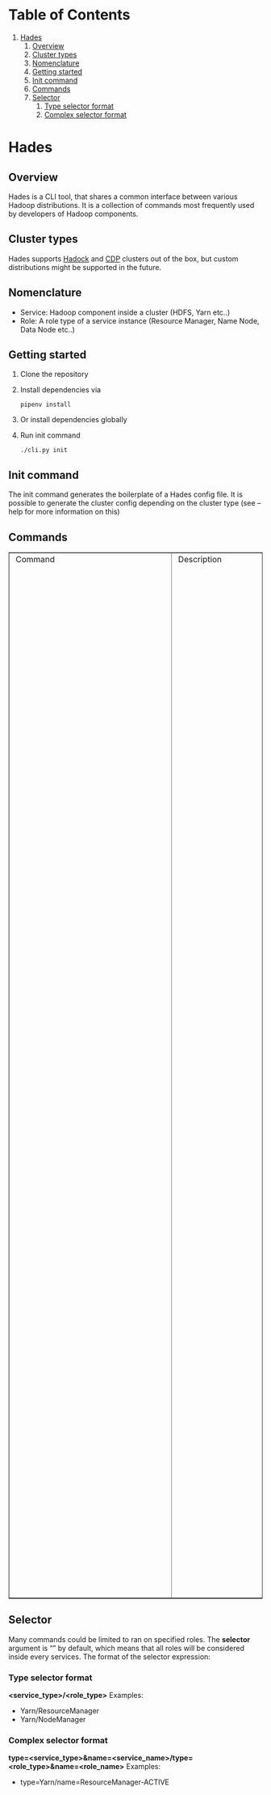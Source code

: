 
# Table of Contents

1.  [Hades](#orgc35bcff)
    1.  [Overview](#orgb9e896e)
    2.  [Cluster types](#orgffbd3cd)
    3.  [Nomenclature](#orgc2050f5)
    4.  [Getting started](#org4d8f516)
    5.  [Init command](#org053827f)
    6.  [Commands](#org48fdc78)
    7.  [Selector](#org387289b)
        1.  [Type selector format](#org9d3db8e)
        2.  [Complex selector format](#orgc507556)


<a id="orgc35bcff"></a>

# Hades


<a id="orgb9e896e"></a>

## Overview

Hades is a CLI tool, that shares a common interface between various Hadoop distributions. It is a collection of commands most frequently used by developers of Hadoop components.


<a id="orgffbd3cd"></a>

## Cluster types

Hades supports [Hadock](https://github.com/9uapaw/docker-hadoop-dev) and [CDP](https://www.cloudera.com/products/cloudera-data-platform.html) clusters out of the box, but custom distributions might be supported in the future.


<a id="orgc2050f5"></a>

## Nomenclature

-   Service: Hadoop component inside a cluster (HDFS, Yarn etc..)
-   Role: A role type of a service instance (Resource Manager, Name Node, Data Node etc..)


<a id="org4d8f516"></a>

## Getting started

1.  Clone the repository
2.  Install dependencies via
    
        pipenv install
3.  Or install dependencies globally
4.  Run init command
    
        ./cli.py init


<a id="org053827f"></a>

## Init command

The init command generates the boilerplate of a Hades config file. It is possible to generate the cluster config depending on the cluster type (see &#x2013;help for more information on this)


<a id="org48fdc78"></a>

## Commands

<!-- This HTML table template is generated by emacs 27.1 -->
<table border="1">
  <tr>
    <td align="left" valign="top">
      &nbsp;Command&nbsp;&nbsp;&nbsp;&nbsp;&nbsp;&nbsp;&nbsp;&nbsp;&nbsp;&nbsp;&nbsp;&nbsp;&nbsp;&nbsp;&nbsp;&nbsp;&nbsp;&nbsp;&nbsp;&nbsp;&nbsp;&nbsp;&nbsp;&nbsp;&nbsp;&nbsp;&nbsp;&nbsp;&nbsp;&nbsp;&nbsp;&nbsp;&nbsp;&nbsp;&nbsp;&nbsp;&nbsp;&nbsp;&nbsp;&nbsp;&nbsp;&nbsp;&nbsp;&nbsp;&nbsp;&nbsp;&nbsp;&nbsp;&nbsp;&nbsp;&nbsp;&nbsp;
    </td>
    <td align="left" valign="top">
      &nbsp;Description&nbsp;&nbsp;&nbsp;&nbsp;&nbsp;&nbsp;&nbsp;&nbsp;&nbsp;&nbsp;&nbsp;&nbsp;&nbsp;&nbsp;&nbsp;&nbsp;&nbsp;&nbsp;&nbsp;&nbsp;&nbsp;&nbsp;&nbsp;&nbsp;&nbsp;&nbsp;&nbsp;&nbsp;&nbsp;&nbsp;&nbsp;&nbsp;&nbsp;&nbsp;&nbsp;&nbsp;&nbsp;&nbsp;&nbsp;&nbsp;&nbsp;&nbsp;&nbsp;&nbsp;&nbsp;&nbsp;&nbsp;&nbsp;&nbsp;&nbsp;&nbsp;&nbsp;&nbsp;&nbsp;&nbsp;&nbsp;&nbsp;&nbsp;&nbsp;&nbsp;&nbsp;
    </td>
    <td align="left" valign="top">
      &nbsp;Options&nbsp;&nbsp;&nbsp;&nbsp;&nbsp;&nbsp;&nbsp;&nbsp;&nbsp;&nbsp;&nbsp;&nbsp;&nbsp;&nbsp;&nbsp;&nbsp;&nbsp;&nbsp;&nbsp;&nbsp;&nbsp;&nbsp;&nbsp;&nbsp;&nbsp;&nbsp;&nbsp;&nbsp;&nbsp;&nbsp;&nbsp;&nbsp;&nbsp;&nbsp;&nbsp;&nbsp;&nbsp;&nbsp;&nbsp;&nbsp;&nbsp;&nbsp;&nbsp;&nbsp;&nbsp;&nbsp;&nbsp;&nbsp;&nbsp;&nbsp;&nbsp;&nbsp;&nbsp;&nbsp;&nbsp;&nbsp;&nbsp;&nbsp;&nbsp;&nbsp;&nbsp;&nbsp;&nbsp;&nbsp;&nbsp;&nbsp;&nbsp;&nbsp;&nbsp;&nbsp;&nbsp;<br />
      -------------------------------------------------------------------------------<br />
      &nbsp;&nbsp;&nbsp;-n,&nbsp;--no-wrap&nbsp;&nbsp;Turns&nbsp;off&nbsp;the&nbsp;wrapping&nbsp;&nbsp;&nbsp;&nbsp;&nbsp;&nbsp;&nbsp;&nbsp;&nbsp;&nbsp;&nbsp;&nbsp;&nbsp;&nbsp;&nbsp;&nbsp;&nbsp;&nbsp;&nbsp;&nbsp;&nbsp;&nbsp;&nbsp;&nbsp;&nbsp;&nbsp;&nbsp;&nbsp;&nbsp;&nbsp;&nbsp;&nbsp;&nbsp;&nbsp;&nbsp;&nbsp;&nbsp;&nbsp;&nbsp;<br />
      &nbsp;&nbsp;&nbsp;--help&nbsp;&nbsp;&nbsp;&nbsp;&nbsp;&nbsp;&nbsp;&nbsp;&nbsp;Show&nbsp;this&nbsp;message&nbsp;and&nbsp;exit.&nbsp;&nbsp;&nbsp;&nbsp;&nbsp;&nbsp;&nbsp;&nbsp;&nbsp;&nbsp;&nbsp;&nbsp;&nbsp;&nbsp;&nbsp;&nbsp;&nbsp;&nbsp;&nbsp;&nbsp;&nbsp;&nbsp;&nbsp;&nbsp;&nbsp;&nbsp;&nbsp;&nbsp;&nbsp;&nbsp;&nbsp;&nbsp;&nbsp;&nbsp;<br />
      -------------------------------------------------------------------------------<br />
      &nbsp;&nbsp;&nbsp;-c,&nbsp;--changed&nbsp;&nbsp;&nbsp;&nbsp;&nbsp;&nbsp;&nbsp;&nbsp;&nbsp;&nbsp;&nbsp;&nbsp;&nbsp;&nbsp;&nbsp;&nbsp;&nbsp;&nbsp;&nbsp;compiles&nbsp;only&nbsp;the&nbsp;changed&nbsp;modules&nbsp;&nbsp;&nbsp;&nbsp;&nbsp;&nbsp;&nbsp;&nbsp;&nbsp;&nbsp;&nbsp;<br />
      &nbsp;&nbsp;&nbsp;-d,&nbsp;--deploy&nbsp;&nbsp;&nbsp;&nbsp;&nbsp;&nbsp;&nbsp;&nbsp;&nbsp;&nbsp;&nbsp;&nbsp;&nbsp;&nbsp;&nbsp;&nbsp;&nbsp;&nbsp;&nbsp;&nbsp;deploy&nbsp;the&nbsp;changed&nbsp;modules&nbsp;to&nbsp;cluster&nbsp;&nbsp;&nbsp;&nbsp;&nbsp;&nbsp;&nbsp;<br />
      &nbsp;&nbsp;&nbsp;-n,&nbsp;--no-copy&nbsp;&nbsp;&nbsp;&nbsp;&nbsp;&nbsp;&nbsp;&nbsp;&nbsp;&nbsp;&nbsp;&nbsp;&nbsp;&nbsp;&nbsp;&nbsp;&nbsp;&nbsp;&nbsp;do&nbsp;not&nbsp;copy&nbsp;the&nbsp;compiled&nbsp;modules&nbsp;jar&nbsp;to&nbsp;&nbsp;&nbsp;&nbsp;&nbsp;<br />
      &nbsp;&nbsp;&nbsp;&nbsp;&nbsp;&nbsp;&nbsp;&nbsp;&nbsp;&nbsp;&nbsp;&nbsp;&nbsp;&nbsp;&nbsp;&nbsp;&nbsp;&nbsp;&nbsp;&nbsp;&nbsp;&nbsp;&nbsp;&nbsp;&nbsp;&nbsp;&nbsp;&nbsp;&nbsp;&nbsp;&nbsp;&nbsp;&nbsp;&nbsp;&nbsp;hadoop&nbsp;jar&nbsp;path&nbsp;&nbsp;&nbsp;&nbsp;&nbsp;&nbsp;&nbsp;&nbsp;&nbsp;&nbsp;&nbsp;&nbsp;&nbsp;&nbsp;&nbsp;&nbsp;&nbsp;&nbsp;&nbsp;&nbsp;&nbsp;&nbsp;&nbsp;&nbsp;&nbsp;&nbsp;&nbsp;&nbsp;&nbsp;<br />
      &nbsp;&nbsp;&nbsp;-m,&nbsp;--module&nbsp;TEXT&nbsp;&nbsp;&nbsp;&nbsp;&nbsp;&nbsp;&nbsp;&nbsp;&nbsp;&nbsp;&nbsp;&nbsp;&nbsp;&nbsp;&nbsp;adds&nbsp;a&nbsp;module&nbsp;to&nbsp;the&nbsp;aggregated&nbsp;compilation&nbsp;<br />
      &nbsp;&nbsp;&nbsp;-s,&nbsp;--single&nbsp;[YARN_UI2|HADOOP_DIST|RESOURCEMANAGER]&nbsp;&nbsp;&nbsp;&nbsp;&nbsp;&nbsp;&nbsp;&nbsp;&nbsp;&nbsp;&nbsp;&nbsp;&nbsp;&nbsp;&nbsp;&nbsp;&nbsp;&nbsp;&nbsp;&nbsp;&nbsp;&nbsp;&nbsp;&nbsp;&nbsp;<br />
      &nbsp;&nbsp;&nbsp;&nbsp;&nbsp;&nbsp;&nbsp;&nbsp;&nbsp;&nbsp;&nbsp;&nbsp;&nbsp;&nbsp;&nbsp;&nbsp;&nbsp;&nbsp;&nbsp;&nbsp;&nbsp;&nbsp;&nbsp;&nbsp;&nbsp;&nbsp;&nbsp;&nbsp;&nbsp;&nbsp;&nbsp;&nbsp;&nbsp;&nbsp;&nbsp;only&nbsp;compiles&nbsp;a&nbsp;single&nbsp;module&nbsp;&nbsp;&nbsp;&nbsp;&nbsp;&nbsp;&nbsp;&nbsp;&nbsp;&nbsp;&nbsp;&nbsp;&nbsp;&nbsp;&nbsp;<br />
      &nbsp;&nbsp;&nbsp;--help&nbsp;&nbsp;&nbsp;&nbsp;&nbsp;&nbsp;&nbsp;&nbsp;&nbsp;&nbsp;&nbsp;&nbsp;&nbsp;&nbsp;&nbsp;&nbsp;&nbsp;&nbsp;&nbsp;&nbsp;&nbsp;&nbsp;&nbsp;&nbsp;&nbsp;&nbsp;Show&nbsp;this&nbsp;message&nbsp;and&nbsp;exit.&nbsp;&nbsp;&nbsp;&nbsp;&nbsp;&nbsp;&nbsp;&nbsp;&nbsp;&nbsp;&nbsp;&nbsp;&nbsp;&nbsp;&nbsp;&nbsp;&nbsp;<br />
      -------------------------------------------------------------------------------<br />
      &nbsp;&nbsp;&nbsp;--help&nbsp;&nbsp;Show&nbsp;this&nbsp;message&nbsp;and&nbsp;exit.&nbsp;&nbsp;&nbsp;&nbsp;&nbsp;&nbsp;&nbsp;&nbsp;&nbsp;&nbsp;&nbsp;&nbsp;&nbsp;&nbsp;&nbsp;&nbsp;&nbsp;&nbsp;&nbsp;&nbsp;&nbsp;&nbsp;&nbsp;&nbsp;&nbsp;&nbsp;&nbsp;&nbsp;&nbsp;&nbsp;&nbsp;&nbsp;&nbsp;&nbsp;&nbsp;&nbsp;&nbsp;&nbsp;&nbsp;&nbsp;&nbsp;<br />
      -------------------------------------------------------------------------------<br />
      &nbsp;&nbsp;&nbsp;-c,&nbsp;--cluster-type&nbsp;[ClouderaManager|Hadock|Standard|]&nbsp;&nbsp;&nbsp;&nbsp;&nbsp;&nbsp;&nbsp;&nbsp;&nbsp;&nbsp;&nbsp;&nbsp;&nbsp;&nbsp;&nbsp;&nbsp;&nbsp;&nbsp;&nbsp;&nbsp;&nbsp;&nbsp;&nbsp;<br />
      &nbsp;&nbsp;&nbsp;&nbsp;&nbsp;&nbsp;&nbsp;&nbsp;&nbsp;&nbsp;&nbsp;&nbsp;&nbsp;&nbsp;&nbsp;&nbsp;&nbsp;&nbsp;&nbsp;&nbsp;&nbsp;&nbsp;&nbsp;&nbsp;&nbsp;&nbsp;&nbsp;&nbsp;&nbsp;&nbsp;&nbsp;&nbsp;&nbsp;&nbsp;&nbsp;Sets&nbsp;the&nbsp;type&nbsp;of&nbsp;the&nbsp;cluster&nbsp;&nbsp;&nbsp;&nbsp;&nbsp;&nbsp;&nbsp;&nbsp;&nbsp;&nbsp;&nbsp;&nbsp;&nbsp;&nbsp;&nbsp;&nbsp;<br />
      &nbsp;&nbsp;&nbsp;-h,&nbsp;--host&nbsp;TEXT&nbsp;&nbsp;&nbsp;&nbsp;&nbsp;&nbsp;&nbsp;&nbsp;&nbsp;&nbsp;&nbsp;&nbsp;&nbsp;&nbsp;&nbsp;&nbsp;&nbsp;set&nbsp;the&nbsp;Cloudera&nbsp;Manager&nbsp;host&nbsp;&nbsp;&nbsp;&nbsp;&nbsp;&nbsp;&nbsp;&nbsp;&nbsp;&nbsp;&nbsp;&nbsp;&nbsp;&nbsp;&nbsp;<br />
      &nbsp;&nbsp;&nbsp;-u,&nbsp;--username&nbsp;TEXT&nbsp;&nbsp;&nbsp;&nbsp;&nbsp;&nbsp;&nbsp;&nbsp;&nbsp;&nbsp;&nbsp;&nbsp;&nbsp;sets&nbsp;the&nbsp;username&nbsp;credential&nbsp;when&nbsp;&nbsp;&nbsp;&nbsp;&nbsp;&nbsp;&nbsp;&nbsp;&nbsp;&nbsp;&nbsp;<br />
      &nbsp;&nbsp;&nbsp;&nbsp;&nbsp;&nbsp;&nbsp;&nbsp;&nbsp;&nbsp;&nbsp;&nbsp;&nbsp;&nbsp;&nbsp;&nbsp;&nbsp;&nbsp;&nbsp;&nbsp;&nbsp;&nbsp;&nbsp;&nbsp;&nbsp;&nbsp;&nbsp;&nbsp;&nbsp;&nbsp;&nbsp;&nbsp;&nbsp;&nbsp;&nbsp;communicating&nbsp;with&nbsp;Cloudera&nbsp;Manager&nbsp;&nbsp;&nbsp;&nbsp;&nbsp;&nbsp;&nbsp;&nbsp;&nbsp;<br />
      &nbsp;&nbsp;&nbsp;-p,&nbsp;--password&nbsp;TEXT&nbsp;&nbsp;&nbsp;&nbsp;&nbsp;&nbsp;&nbsp;&nbsp;&nbsp;&nbsp;&nbsp;&nbsp;&nbsp;sets&nbsp;the&nbsp;password&nbsp;credential&nbsp;when&nbsp;&nbsp;&nbsp;&nbsp;&nbsp;&nbsp;&nbsp;&nbsp;&nbsp;&nbsp;&nbsp;<br />
      &nbsp;&nbsp;&nbsp;&nbsp;&nbsp;&nbsp;&nbsp;&nbsp;&nbsp;&nbsp;&nbsp;&nbsp;&nbsp;&nbsp;&nbsp;&nbsp;&nbsp;&nbsp;&nbsp;&nbsp;&nbsp;&nbsp;&nbsp;&nbsp;&nbsp;&nbsp;&nbsp;&nbsp;&nbsp;&nbsp;&nbsp;&nbsp;&nbsp;&nbsp;&nbsp;communicating&nbsp;with&nbsp;Cloudera&nbsp;Manager&nbsp;&nbsp;&nbsp;&nbsp;&nbsp;&nbsp;&nbsp;&nbsp;&nbsp;<br />
      &nbsp;&nbsp;&nbsp;-d,&nbsp;--hadock-path&nbsp;TEXT&nbsp;&nbsp;&nbsp;&nbsp;&nbsp;&nbsp;&nbsp;&nbsp;&nbsp;&nbsp;sets&nbsp;the&nbsp;Hadock&nbsp;repository&nbsp;path&nbsp;&nbsp;&nbsp;&nbsp;&nbsp;&nbsp;&nbsp;&nbsp;&nbsp;&nbsp;&nbsp;&nbsp;&nbsp;<br />
      &nbsp;&nbsp;&nbsp;--help&nbsp;&nbsp;&nbsp;&nbsp;&nbsp;&nbsp;&nbsp;&nbsp;&nbsp;&nbsp;&nbsp;&nbsp;&nbsp;&nbsp;&nbsp;&nbsp;&nbsp;&nbsp;&nbsp;&nbsp;&nbsp;&nbsp;&nbsp;&nbsp;&nbsp;&nbsp;Show&nbsp;this&nbsp;message&nbsp;and&nbsp;exit.&nbsp;&nbsp;&nbsp;&nbsp;&nbsp;&nbsp;&nbsp;&nbsp;&nbsp;&nbsp;&nbsp;&nbsp;&nbsp;&nbsp;&nbsp;&nbsp;&nbsp;<br />
      -------------------------------------------------------------------------------<br />
      &nbsp;&nbsp;&nbsp;-f,&nbsp;--follow&nbsp;&nbsp;&nbsp;&nbsp;&nbsp;whether&nbsp;to&nbsp;follow&nbsp;the&nbsp;logs&nbsp;file&nbsp;instead&nbsp;of&nbsp;just&nbsp;reading&nbsp;it&nbsp;<br />
      &nbsp;&nbsp;&nbsp;-t,&nbsp;--tail&nbsp;TEXT&nbsp;&nbsp;only&nbsp;read&nbsp;the&nbsp;last&nbsp;N&nbsp;lines&nbsp;&nbsp;&nbsp;&nbsp;&nbsp;&nbsp;&nbsp;&nbsp;&nbsp;&nbsp;&nbsp;&nbsp;&nbsp;&nbsp;&nbsp;&nbsp;&nbsp;&nbsp;&nbsp;&nbsp;&nbsp;&nbsp;&nbsp;&nbsp;&nbsp;&nbsp;&nbsp;&nbsp;&nbsp;&nbsp;&nbsp;&nbsp;&nbsp;<br />
      &nbsp;&nbsp;&nbsp;-g,&nbsp;--grep&nbsp;TEXT&nbsp;&nbsp;only&nbsp;read&nbsp;the&nbsp;lines&nbsp;that&nbsp;have&nbsp;this&nbsp;substring&nbsp;&nbsp;&nbsp;&nbsp;&nbsp;&nbsp;&nbsp;&nbsp;&nbsp;&nbsp;&nbsp;&nbsp;&nbsp;&nbsp;&nbsp;<br />
      &nbsp;&nbsp;&nbsp;--help&nbsp;&nbsp;&nbsp;&nbsp;&nbsp;&nbsp;&nbsp;&nbsp;&nbsp;&nbsp;&nbsp;Show&nbsp;this&nbsp;message&nbsp;and&nbsp;exit.&nbsp;&nbsp;&nbsp;&nbsp;&nbsp;&nbsp;&nbsp;&nbsp;&nbsp;&nbsp;&nbsp;&nbsp;&nbsp;&nbsp;&nbsp;&nbsp;&nbsp;&nbsp;&nbsp;&nbsp;&nbsp;&nbsp;&nbsp;&nbsp;&nbsp;&nbsp;&nbsp;&nbsp;&nbsp;&nbsp;&nbsp;&nbsp;<br />
      -------------------------------------------------------------------------------<br />
      &nbsp;&nbsp;&nbsp;-s,&nbsp;--source&nbsp;TEXT&nbsp;&nbsp;&nbsp;&nbsp;&nbsp;&nbsp;&nbsp;&nbsp;&nbsp;&nbsp;&nbsp;&nbsp;&nbsp;&nbsp;&nbsp;path&nbsp;of&nbsp;local&nbsp;file&nbsp;to&nbsp;distribute&nbsp;to&nbsp;role&nbsp;&nbsp;&nbsp;&nbsp;<br />
      &nbsp;&nbsp;&nbsp;&nbsp;&nbsp;&nbsp;&nbsp;&nbsp;&nbsp;&nbsp;&nbsp;&nbsp;&nbsp;&nbsp;&nbsp;&nbsp;&nbsp;&nbsp;&nbsp;&nbsp;&nbsp;&nbsp;&nbsp;&nbsp;&nbsp;&nbsp;&nbsp;&nbsp;&nbsp;&nbsp;&nbsp;&nbsp;&nbsp;&nbsp;&nbsp;hosts&nbsp;&nbsp;&nbsp;&nbsp;&nbsp;&nbsp;&nbsp;&nbsp;&nbsp;&nbsp;&nbsp;&nbsp;&nbsp;&nbsp;&nbsp;&nbsp;&nbsp;&nbsp;&nbsp;&nbsp;&nbsp;&nbsp;&nbsp;&nbsp;&nbsp;&nbsp;&nbsp;&nbsp;&nbsp;&nbsp;&nbsp;&nbsp;&nbsp;&nbsp;&nbsp;&nbsp;&nbsp;&nbsp;&nbsp;<br />
      &nbsp;&nbsp;&nbsp;-d,&nbsp;--dest&nbsp;TEXT&nbsp;&nbsp;&nbsp;&nbsp;&nbsp;&nbsp;&nbsp;&nbsp;&nbsp;&nbsp;&nbsp;&nbsp;&nbsp;&nbsp;&nbsp;&nbsp;&nbsp;path&nbsp;of&nbsp;remote&nbsp;destination&nbsp;path&nbsp;on&nbsp;role&nbsp;&nbsp;&nbsp;&nbsp;&nbsp;<br />
      &nbsp;&nbsp;&nbsp;&nbsp;&nbsp;&nbsp;&nbsp;&nbsp;&nbsp;&nbsp;&nbsp;&nbsp;&nbsp;&nbsp;&nbsp;&nbsp;&nbsp;&nbsp;&nbsp;&nbsp;&nbsp;&nbsp;&nbsp;&nbsp;&nbsp;&nbsp;&nbsp;&nbsp;&nbsp;&nbsp;&nbsp;&nbsp;&nbsp;&nbsp;&nbsp;hosts&nbsp;&nbsp;&nbsp;&nbsp;&nbsp;&nbsp;&nbsp;&nbsp;&nbsp;&nbsp;&nbsp;&nbsp;&nbsp;&nbsp;&nbsp;&nbsp;&nbsp;&nbsp;&nbsp;&nbsp;&nbsp;&nbsp;&nbsp;&nbsp;&nbsp;&nbsp;&nbsp;&nbsp;&nbsp;&nbsp;&nbsp;&nbsp;&nbsp;&nbsp;&nbsp;&nbsp;&nbsp;&nbsp;&nbsp;<br />
      &nbsp;&nbsp;&nbsp;-m,&nbsp;--module&nbsp;[YARN_UI2|HADOOP_DIST|RESOURCEMANAGER]&nbsp;&nbsp;&nbsp;&nbsp;&nbsp;&nbsp;&nbsp;&nbsp;&nbsp;&nbsp;&nbsp;&nbsp;&nbsp;&nbsp;&nbsp;&nbsp;&nbsp;&nbsp;&nbsp;&nbsp;&nbsp;&nbsp;&nbsp;&nbsp;&nbsp;<br />
      &nbsp;&nbsp;&nbsp;&nbsp;&nbsp;&nbsp;&nbsp;&nbsp;&nbsp;&nbsp;&nbsp;&nbsp;&nbsp;&nbsp;&nbsp;&nbsp;&nbsp;&nbsp;&nbsp;&nbsp;&nbsp;&nbsp;&nbsp;&nbsp;&nbsp;&nbsp;&nbsp;&nbsp;&nbsp;&nbsp;&nbsp;&nbsp;&nbsp;&nbsp;&nbsp;name&nbsp;of&nbsp;hadoop&nbsp;module&nbsp;to&nbsp;replace&nbsp;&nbsp;&nbsp;&nbsp;&nbsp;&nbsp;&nbsp;&nbsp;&nbsp;&nbsp;&nbsp;&nbsp;<br />
      &nbsp;&nbsp;&nbsp;--help&nbsp;&nbsp;&nbsp;&nbsp;&nbsp;&nbsp;&nbsp;&nbsp;&nbsp;&nbsp;&nbsp;&nbsp;&nbsp;&nbsp;&nbsp;&nbsp;&nbsp;&nbsp;&nbsp;&nbsp;&nbsp;&nbsp;&nbsp;&nbsp;&nbsp;&nbsp;Show&nbsp;this&nbsp;message&nbsp;and&nbsp;exit.&nbsp;&nbsp;&nbsp;&nbsp;&nbsp;&nbsp;&nbsp;&nbsp;&nbsp;&nbsp;&nbsp;&nbsp;&nbsp;&nbsp;&nbsp;&nbsp;&nbsp;<br />
      -------------------------------------------------------------------------------<br />
      &nbsp;&nbsp;&nbsp;--help&nbsp;&nbsp;Show&nbsp;this&nbsp;message&nbsp;and&nbsp;exit.&nbsp;&nbsp;&nbsp;&nbsp;&nbsp;&nbsp;&nbsp;&nbsp;&nbsp;&nbsp;&nbsp;&nbsp;&nbsp;&nbsp;&nbsp;&nbsp;&nbsp;&nbsp;&nbsp;&nbsp;&nbsp;&nbsp;&nbsp;&nbsp;&nbsp;&nbsp;&nbsp;&nbsp;&nbsp;&nbsp;&nbsp;&nbsp;&nbsp;&nbsp;&nbsp;&nbsp;&nbsp;&nbsp;&nbsp;&nbsp;&nbsp;<br />
      -------------------------------------------------------------------------------<br />
      &nbsp;&nbsp;&nbsp;-c,&nbsp;--cmd&nbsp;TEXT&nbsp;&nbsp;&nbsp;&nbsp;defines&nbsp;the&nbsp;command&nbsp;to&nbsp;run&nbsp;&nbsp;&nbsp;&nbsp;&nbsp;&nbsp;&nbsp;&nbsp;&nbsp;&nbsp;&nbsp;&nbsp;&nbsp;&nbsp;&nbsp;&nbsp;&nbsp;&nbsp;&nbsp;&nbsp;&nbsp;&nbsp;&nbsp;&nbsp;&nbsp;&nbsp;&nbsp;&nbsp;&nbsp;&nbsp;&nbsp;&nbsp;<br />
      &nbsp;&nbsp;&nbsp;-q,&nbsp;--queue&nbsp;TEXT&nbsp;&nbsp;defines&nbsp;the&nbsp;queue&nbsp;to&nbsp;which&nbsp;the&nbsp;application&nbsp;will&nbsp;be&nbsp;&nbsp;&nbsp;&nbsp;&nbsp;&nbsp;&nbsp;&nbsp;<br />
      &nbsp;&nbsp;&nbsp;&nbsp;&nbsp;&nbsp;&nbsp;&nbsp;&nbsp;&nbsp;&nbsp;&nbsp;&nbsp;&nbsp;&nbsp;&nbsp;&nbsp;&nbsp;&nbsp;&nbsp;&nbsp;submitted&nbsp;&nbsp;&nbsp;&nbsp;&nbsp;&nbsp;&nbsp;&nbsp;&nbsp;&nbsp;&nbsp;&nbsp;&nbsp;&nbsp;&nbsp;&nbsp;&nbsp;&nbsp;&nbsp;&nbsp;&nbsp;&nbsp;&nbsp;&nbsp;&nbsp;&nbsp;&nbsp;&nbsp;&nbsp;&nbsp;&nbsp;&nbsp;&nbsp;&nbsp;&nbsp;&nbsp;&nbsp;&nbsp;&nbsp;&nbsp;&nbsp;&nbsp;&nbsp;&nbsp;&nbsp;&nbsp;&nbsp;&nbsp;&nbsp;<br />
      &nbsp;&nbsp;&nbsp;--help&nbsp;&nbsp;&nbsp;&nbsp;&nbsp;&nbsp;&nbsp;&nbsp;&nbsp;&nbsp;&nbsp;&nbsp;Show&nbsp;this&nbsp;message&nbsp;and&nbsp;exit.&nbsp;&nbsp;&nbsp;&nbsp;&nbsp;&nbsp;&nbsp;&nbsp;&nbsp;&nbsp;&nbsp;&nbsp;&nbsp;&nbsp;&nbsp;&nbsp;&nbsp;&nbsp;&nbsp;&nbsp;&nbsp;&nbsp;&nbsp;&nbsp;&nbsp;&nbsp;&nbsp;&nbsp;&nbsp;&nbsp;&nbsp;<br />
      -------------------------------------------------------------------------------<br />
      &nbsp;&nbsp;&nbsp;--help&nbsp;&nbsp;Show&nbsp;this&nbsp;message&nbsp;and&nbsp;exit.&nbsp;&nbsp;&nbsp;&nbsp;&nbsp;&nbsp;&nbsp;&nbsp;&nbsp;&nbsp;&nbsp;&nbsp;&nbsp;&nbsp;&nbsp;&nbsp;&nbsp;&nbsp;&nbsp;&nbsp;&nbsp;&nbsp;&nbsp;&nbsp;&nbsp;&nbsp;&nbsp;&nbsp;&nbsp;&nbsp;&nbsp;&nbsp;&nbsp;&nbsp;&nbsp;&nbsp;&nbsp;&nbsp;&nbsp;&nbsp;&nbsp;<br />
      -------------------------------------------------------------------------------<br />
      &nbsp;&nbsp;&nbsp;-f,&nbsp;--file&nbsp;&nbsp;&nbsp;&nbsp;&nbsp;&nbsp;&nbsp;&nbsp;&nbsp;&nbsp;&nbsp;&nbsp;&nbsp;&nbsp;&nbsp;&nbsp;&nbsp;&nbsp;&nbsp;&nbsp;&nbsp;&nbsp;&nbsp;&nbsp;&nbsp;&nbsp;&nbsp;&nbsp;&nbsp;&nbsp;&nbsp;&nbsp;&nbsp;&nbsp;&nbsp;&nbsp;&nbsp;&nbsp;&nbsp;&nbsp;&nbsp;&nbsp;&nbsp;&nbsp;&nbsp;&nbsp;&nbsp;&nbsp;&nbsp;&nbsp;&nbsp;&nbsp;&nbsp;&nbsp;&nbsp;&nbsp;&nbsp;&nbsp;&nbsp;&nbsp;&nbsp;&nbsp;&nbsp;&nbsp;&nbsp;&nbsp;<br />
      &nbsp;&nbsp;&nbsp;&nbsp;&nbsp;&nbsp;&nbsp;&nbsp;&nbsp;&nbsp;&nbsp;&nbsp;&nbsp;&nbsp;&nbsp;&nbsp;&nbsp;&nbsp;&nbsp;&nbsp;&nbsp;&nbsp;&nbsp;&nbsp;&nbsp;&nbsp;&nbsp;&nbsp;&nbsp;&nbsp;&nbsp;&nbsp;&nbsp;&nbsp;&nbsp;which&nbsp;config&nbsp;file&nbsp;to&nbsp;update&nbsp;&nbsp;&nbsp;&nbsp;&nbsp;&nbsp;&nbsp;&nbsp;&nbsp;&nbsp;&nbsp;&nbsp;&nbsp;&nbsp;&nbsp;&nbsp;&nbsp;<br />
      &nbsp;&nbsp;&nbsp;-p,&nbsp;--property&nbsp;TEXT&nbsp;&nbsp;&nbsp;&nbsp;&nbsp;&nbsp;&nbsp;&nbsp;&nbsp;&nbsp;&nbsp;&nbsp;&nbsp;property&nbsp;name&nbsp;&nbsp;&nbsp;&nbsp;&nbsp;&nbsp;&nbsp;&nbsp;&nbsp;&nbsp;&nbsp;&nbsp;&nbsp;&nbsp;&nbsp;&nbsp;&nbsp;&nbsp;&nbsp;&nbsp;&nbsp;&nbsp;&nbsp;&nbsp;&nbsp;&nbsp;&nbsp;&nbsp;&nbsp;&nbsp;&nbsp;<br />
      &nbsp;&nbsp;&nbsp;-v,&nbsp;--value&nbsp;TEXT&nbsp;&nbsp;&nbsp;&nbsp;&nbsp;&nbsp;&nbsp;&nbsp;&nbsp;&nbsp;&nbsp;&nbsp;&nbsp;&nbsp;&nbsp;&nbsp;property&nbsp;value&nbsp;&nbsp;&nbsp;&nbsp;&nbsp;&nbsp;&nbsp;&nbsp;&nbsp;&nbsp;&nbsp;&nbsp;&nbsp;&nbsp;&nbsp;&nbsp;&nbsp;&nbsp;&nbsp;&nbsp;&nbsp;&nbsp;&nbsp;&nbsp;&nbsp;&nbsp;&nbsp;&nbsp;&nbsp;&nbsp;<br />
      &nbsp;&nbsp;&nbsp;-s,&nbsp;--source&nbsp;TEXT&nbsp;&nbsp;&nbsp;&nbsp;&nbsp;&nbsp;&nbsp;&nbsp;&nbsp;&nbsp;&nbsp;&nbsp;&nbsp;&nbsp;&nbsp;update&nbsp;the&nbsp;config&nbsp;from&nbsp;a&nbsp;local&nbsp;file&nbsp;&nbsp;&nbsp;&nbsp;&nbsp;&nbsp;&nbsp;&nbsp;&nbsp;<br />
      &nbsp;&nbsp;&nbsp;-n,&nbsp;--no-backup&nbsp;&nbsp;&nbsp;&nbsp;&nbsp;&nbsp;&nbsp;&nbsp;&nbsp;&nbsp;&nbsp;&nbsp;&nbsp;&nbsp;&nbsp;&nbsp;&nbsp;do&nbsp;not&nbsp;create&nbsp;a&nbsp;backup&nbsp;file&nbsp;before&nbsp;making&nbsp;&nbsp;&nbsp;<br />
      &nbsp;&nbsp;&nbsp;&nbsp;&nbsp;&nbsp;&nbsp;&nbsp;&nbsp;&nbsp;&nbsp;&nbsp;&nbsp;&nbsp;&nbsp;&nbsp;&nbsp;&nbsp;&nbsp;&nbsp;&nbsp;&nbsp;&nbsp;&nbsp;&nbsp;&nbsp;&nbsp;&nbsp;&nbsp;&nbsp;&nbsp;&nbsp;&nbsp;&nbsp;&nbsp;any&nbsp;change&nbsp;to&nbsp;the&nbsp;config&nbsp;file&nbsp;&nbsp;&nbsp;&nbsp;&nbsp;&nbsp;&nbsp;&nbsp;&nbsp;&nbsp;&nbsp;&nbsp;&nbsp;&nbsp;&nbsp;<br />
      &nbsp;&nbsp;&nbsp;--help&nbsp;&nbsp;&nbsp;&nbsp;&nbsp;&nbsp;&nbsp;&nbsp;&nbsp;&nbsp;&nbsp;&nbsp;&nbsp;&nbsp;&nbsp;&nbsp;&nbsp;&nbsp;&nbsp;&nbsp;&nbsp;&nbsp;&nbsp;&nbsp;&nbsp;&nbsp;Show&nbsp;this&nbsp;message&nbsp;and&nbsp;exit.&nbsp;&nbsp;&nbsp;&nbsp;&nbsp;&nbsp;&nbsp;&nbsp;&nbsp;&nbsp;&nbsp;&nbsp;&nbsp;&nbsp;&nbsp;&nbsp;&nbsp;<br />
      -------------------------------------------------------------------------------<br />
      &nbsp;&nbsp;&nbsp;-f,&nbsp;--file&nbsp;&nbsp;&nbsp;&nbsp;&nbsp;&nbsp;&nbsp;&nbsp;&nbsp;&nbsp;&nbsp;&nbsp;&nbsp;&nbsp;&nbsp;&nbsp;&nbsp;&nbsp;&nbsp;&nbsp;&nbsp;&nbsp;&nbsp;&nbsp;&nbsp;&nbsp;&nbsp;&nbsp;&nbsp;&nbsp;&nbsp;&nbsp;&nbsp;&nbsp;&nbsp;&nbsp;&nbsp;&nbsp;&nbsp;&nbsp;&nbsp;&nbsp;&nbsp;&nbsp;&nbsp;&nbsp;&nbsp;&nbsp;&nbsp;&nbsp;&nbsp;&nbsp;&nbsp;&nbsp;&nbsp;&nbsp;&nbsp;&nbsp;&nbsp;&nbsp;&nbsp;&nbsp;&nbsp;&nbsp;&nbsp;&nbsp;<br />
      &nbsp;&nbsp;&nbsp;&nbsp;&nbsp;&nbsp;&nbsp;&nbsp;&nbsp;&nbsp;&nbsp;&nbsp;&nbsp;&nbsp;&nbsp;&nbsp;&nbsp;&nbsp;&nbsp;&nbsp;&nbsp;&nbsp;&nbsp;&nbsp;&nbsp;&nbsp;&nbsp;&nbsp;&nbsp;&nbsp;&nbsp;&nbsp;&nbsp;&nbsp;&nbsp;which&nbsp;config&nbsp;file&nbsp;to&nbsp;read&nbsp;&nbsp;&nbsp;&nbsp;&nbsp;&nbsp;&nbsp;&nbsp;&nbsp;&nbsp;&nbsp;&nbsp;&nbsp;&nbsp;&nbsp;&nbsp;&nbsp;&nbsp;&nbsp;<br />
      &nbsp;&nbsp;&nbsp;--help&nbsp;&nbsp;&nbsp;&nbsp;&nbsp;&nbsp;&nbsp;&nbsp;&nbsp;&nbsp;&nbsp;&nbsp;&nbsp;&nbsp;&nbsp;&nbsp;&nbsp;&nbsp;&nbsp;&nbsp;&nbsp;&nbsp;&nbsp;&nbsp;&nbsp;&nbsp;Show&nbsp;this&nbsp;message&nbsp;and&nbsp;exit.&nbsp;&nbsp;&nbsp;&nbsp;&nbsp;&nbsp;&nbsp;&nbsp;&nbsp;&nbsp;&nbsp;&nbsp;&nbsp;&nbsp;&nbsp;&nbsp;&nbsp;<br />
      -------------------------------------------------------------------------------<br />
      &nbsp;&nbsp;&nbsp;--help&nbsp;&nbsp;Show&nbsp;this&nbsp;message&nbsp;and&nbsp;exit.&nbsp;&nbsp;&nbsp;&nbsp;&nbsp;&nbsp;&nbsp;&nbsp;&nbsp;&nbsp;&nbsp;&nbsp;&nbsp;&nbsp;&nbsp;&nbsp;&nbsp;&nbsp;&nbsp;&nbsp;&nbsp;&nbsp;&nbsp;&nbsp;&nbsp;&nbsp;&nbsp;&nbsp;&nbsp;&nbsp;&nbsp;&nbsp;&nbsp;&nbsp;&nbsp;&nbsp;&nbsp;&nbsp;&nbsp;&nbsp;&nbsp;<br />
      -------------------------------------------------------------------------------<br />
      &nbsp;&nbsp;&nbsp;--help&nbsp;&nbsp;Show&nbsp;this&nbsp;message&nbsp;and&nbsp;exit.&nbsp;&nbsp;&nbsp;&nbsp;&nbsp;&nbsp;&nbsp;&nbsp;&nbsp;&nbsp;&nbsp;&nbsp;&nbsp;&nbsp;&nbsp;&nbsp;&nbsp;&nbsp;&nbsp;&nbsp;&nbsp;&nbsp;&nbsp;&nbsp;&nbsp;&nbsp;&nbsp;&nbsp;&nbsp;&nbsp;&nbsp;&nbsp;&nbsp;&nbsp;&nbsp;&nbsp;&nbsp;&nbsp;&nbsp;&nbsp;&nbsp;<br />
      &nbsp;Commands:&nbsp;&nbsp;&nbsp;&nbsp;&nbsp;&nbsp;&nbsp;&nbsp;&nbsp;&nbsp;&nbsp;&nbsp;&nbsp;&nbsp;&nbsp;&nbsp;&nbsp;&nbsp;&nbsp;&nbsp;&nbsp;&nbsp;&nbsp;&nbsp;&nbsp;&nbsp;&nbsp;&nbsp;&nbsp;&nbsp;&nbsp;&nbsp;&nbsp;&nbsp;&nbsp;&nbsp;&nbsp;&nbsp;&nbsp;&nbsp;&nbsp;&nbsp;&nbsp;&nbsp;&nbsp;&nbsp;&nbsp;&nbsp;&nbsp;&nbsp;&nbsp;&nbsp;&nbsp;&nbsp;&nbsp;&nbsp;&nbsp;&nbsp;&nbsp;&nbsp;&nbsp;&nbsp;&nbsp;&nbsp;&nbsp;&nbsp;&nbsp;&nbsp;&nbsp;<br />
      &nbsp;&nbsp;&nbsp;info&nbsp;&nbsp;&nbsp;&nbsp;&nbsp;&nbsp;&nbsp;&nbsp;&nbsp;&nbsp;&nbsp;Prints&nbsp;YARN&nbsp;scheduler&nbsp;info&nbsp;&nbsp;&nbsp;&nbsp;&nbsp;&nbsp;&nbsp;&nbsp;&nbsp;&nbsp;&nbsp;&nbsp;&nbsp;&nbsp;&nbsp;&nbsp;&nbsp;&nbsp;&nbsp;&nbsp;&nbsp;&nbsp;&nbsp;&nbsp;&nbsp;&nbsp;&nbsp;&nbsp;&nbsp;&nbsp;&nbsp;&nbsp;&nbsp;&nbsp;&nbsp;<br />
      &nbsp;&nbsp;&nbsp;mutate-config&nbsp;&nbsp;Mutates&nbsp;YARN&nbsp;queue&nbsp;configuration&nbsp;at&nbsp;runtime&nbsp;through&nbsp;YARN...&nbsp;&nbsp;<br />
      &nbsp;&nbsp;&nbsp;queue&nbsp;&nbsp;&nbsp;&nbsp;&nbsp;&nbsp;&nbsp;&nbsp;&nbsp;&nbsp;Prints&nbsp;YARN&nbsp;queues&nbsp;&nbsp;&nbsp;&nbsp;&nbsp;&nbsp;&nbsp;&nbsp;&nbsp;&nbsp;&nbsp;&nbsp;&nbsp;&nbsp;&nbsp;&nbsp;&nbsp;&nbsp;&nbsp;&nbsp;&nbsp;&nbsp;&nbsp;&nbsp;&nbsp;&nbsp;&nbsp;&nbsp;&nbsp;&nbsp;&nbsp;&nbsp;&nbsp;&nbsp;&nbsp;&nbsp;&nbsp;&nbsp;&nbsp;&nbsp;&nbsp;&nbsp;&nbsp;<br />
      -------------------------------------------------------------------------------<br />
      &nbsp;&nbsp;&nbsp;--help&nbsp;&nbsp;Show&nbsp;this&nbsp;message&nbsp;and&nbsp;exit.&nbsp;&nbsp;&nbsp;&nbsp;&nbsp;&nbsp;&nbsp;&nbsp;&nbsp;&nbsp;&nbsp;&nbsp;&nbsp;&nbsp;&nbsp;&nbsp;&nbsp;&nbsp;&nbsp;&nbsp;&nbsp;&nbsp;&nbsp;&nbsp;&nbsp;&nbsp;&nbsp;&nbsp;&nbsp;&nbsp;&nbsp;&nbsp;&nbsp;&nbsp;&nbsp;&nbsp;&nbsp;&nbsp;&nbsp;&nbsp;&nbsp;<br />
      -------------------------------------------------------------------------------<br />
      &nbsp;&nbsp;&nbsp;--help&nbsp;&nbsp;Show&nbsp;this&nbsp;message&nbsp;and&nbsp;exit.&nbsp;&nbsp;&nbsp;&nbsp;&nbsp;&nbsp;&nbsp;&nbsp;&nbsp;&nbsp;&nbsp;&nbsp;&nbsp;&nbsp;&nbsp;&nbsp;&nbsp;&nbsp;&nbsp;&nbsp;&nbsp;&nbsp;&nbsp;&nbsp;&nbsp;&nbsp;&nbsp;&nbsp;&nbsp;&nbsp;&nbsp;&nbsp;&nbsp;&nbsp;&nbsp;&nbsp;&nbsp;&nbsp;&nbsp;&nbsp;&nbsp;<br />
      -------------------------------------------------------------------------------<br />
      &nbsp;&nbsp;&nbsp;-p,&nbsp;--property&nbsp;TEXT&nbsp;&nbsp;property&nbsp;name&nbsp;&nbsp;&nbsp;&nbsp;&nbsp;&nbsp;&nbsp;&nbsp;&nbsp;&nbsp;&nbsp;&nbsp;&nbsp;&nbsp;&nbsp;&nbsp;&nbsp;&nbsp;&nbsp;&nbsp;&nbsp;&nbsp;&nbsp;&nbsp;&nbsp;&nbsp;&nbsp;&nbsp;&nbsp;&nbsp;&nbsp;&nbsp;&nbsp;&nbsp;&nbsp;&nbsp;&nbsp;&nbsp;&nbsp;&nbsp;&nbsp;&nbsp;<br />
      &nbsp;&nbsp;&nbsp;-q,&nbsp;--queue&nbsp;TEXT&nbsp;&nbsp;&nbsp;&nbsp;&nbsp;queue&nbsp;name&nbsp;&nbsp;&nbsp;&nbsp;&nbsp;&nbsp;&nbsp;&nbsp;&nbsp;&nbsp;&nbsp;&nbsp;&nbsp;&nbsp;&nbsp;&nbsp;&nbsp;&nbsp;&nbsp;&nbsp;&nbsp;&nbsp;&nbsp;&nbsp;&nbsp;&nbsp;&nbsp;&nbsp;&nbsp;&nbsp;&nbsp;&nbsp;&nbsp;&nbsp;&nbsp;&nbsp;&nbsp;&nbsp;&nbsp;&nbsp;&nbsp;&nbsp;&nbsp;&nbsp;&nbsp;<br />
      &nbsp;&nbsp;&nbsp;-v,&nbsp;--value&nbsp;TEXT&nbsp;&nbsp;&nbsp;&nbsp;&nbsp;property&nbsp;value&nbsp;&nbsp;&nbsp;&nbsp;&nbsp;&nbsp;&nbsp;&nbsp;&nbsp;&nbsp;&nbsp;&nbsp;&nbsp;&nbsp;&nbsp;&nbsp;&nbsp;&nbsp;&nbsp;&nbsp;&nbsp;&nbsp;&nbsp;&nbsp;&nbsp;&nbsp;&nbsp;&nbsp;&nbsp;&nbsp;&nbsp;&nbsp;&nbsp;&nbsp;&nbsp;&nbsp;&nbsp;&nbsp;&nbsp;&nbsp;&nbsp;<br />
      &nbsp;&nbsp;&nbsp;--help&nbsp;&nbsp;&nbsp;&nbsp;&nbsp;&nbsp;&nbsp;&nbsp;&nbsp;&nbsp;&nbsp;&nbsp;&nbsp;&nbsp;&nbsp;Show&nbsp;this&nbsp;message&nbsp;and&nbsp;exit.&nbsp;&nbsp;&nbsp;&nbsp;&nbsp;&nbsp;&nbsp;&nbsp;&nbsp;&nbsp;&nbsp;&nbsp;&nbsp;&nbsp;&nbsp;&nbsp;&nbsp;&nbsp;&nbsp;&nbsp;&nbsp;&nbsp;&nbsp;&nbsp;&nbsp;&nbsp;&nbsp;&nbsp;
    </td>
  </tr>
</table>


<a id="org387289b"></a>

## Selector

Many commands could be limited to ran on specified roles. The **selector** argument is &ldquo;&rdquo; by default, which means that all roles will be considered inside every services. The format of the selector expression:


<a id="org9d3db8e"></a>

### Type selector format

**<service\_type>/<role\_type>**
Examples:

-   Yarn/ResourceManager
-   Yarn/NodeManager


<a id="orgc507556"></a>

### Complex selector format

**type=<service\_type>&name=<service\_name>/type=<role\_type>&name=<role\_name>**
Examples:

-   type=Yarn/name=ResourceManager-ACTIVE

